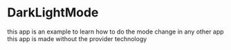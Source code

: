 # DarkLightMode 
this app is an example to learn how to do the mode change in any other app 
this app is made without the provider technology 
